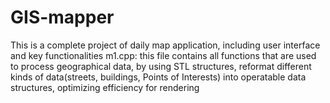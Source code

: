 # GIS-mapper
This is a complete project of daily map application, including user interface and key functionalities
m1.cpp: this file contains all functions that are used to process geographical data, by using STL structures, reformat different kinds of data(streets, buildings, Points of Interests) into operatable data structures, optimizing efficiency for rendering
